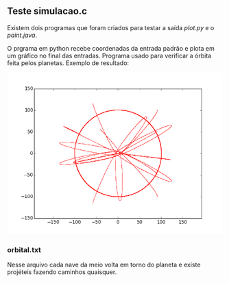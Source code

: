## Teste simulacao.c

Existem dois programas que foram criados para testar a saída *plot.py* e o *paint.java*.

O prgrama em python recebe coordenadas da entrada padrão e plota em um gráfico no final das entradas. Programa usado para verificar a órbita feita pelos planetas. Exemplo de resultado:

![Exemplo orbital.txt](teste1.png)

### orbital.txt
Nesse arquivo cada nave da meio volta em torno do planeta e existe projéteis fazendo caminhos quaisquer.